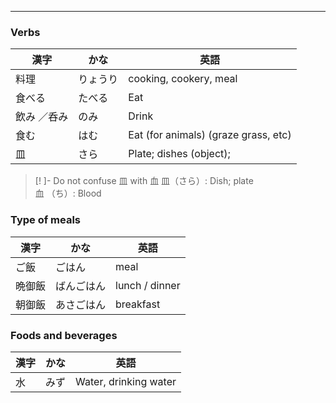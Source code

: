 
---
### Verbs
| 漢字 | かな | 英語 |
| ---- | ---- | ---- |
| 料理 | りょうり | cooking, cookery, meal |
| 食べる | たべる | Eat |
| 飲み ／呑み | のみ | Drink |
| 食む | はむ | Eat (for animals) (graze grass, etc) |
| 皿 | さら | Plate; dishes (object); |

>[! ]- Do not confuse 皿 with  血
>皿（さら）: Dish; plate \
>血 （ち）: Blood

### Type of meals
| 漢字 | かな | 英語 |
| ---- | ---- | ---- |
| ご飯 | ごはん | meal |
| 晩御飯 | ばんごはん | lunch / dinner |
| 朝御飯 | あさごはん | breakfast |

### Foods and beverages

| 漢字 | かな | 英語 |
| ---- | ---- | ---- |
| 水 | みず | Water, drinking water |